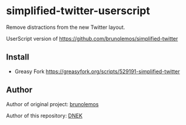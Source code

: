# simplified-twitter-userscript

Remove distractions from the new Twitter layout.

UserScript version of https://github.com/brunolemos/simplified-twitter

## Install

- Greasy Fork https://greasyfork.org/scripts/529191-simplified-twitter

## Author

Author of original project: [brunolemos](https://github.com/brunolemos)

Author of this repository: [DNEK](https://github.com/dnek)
